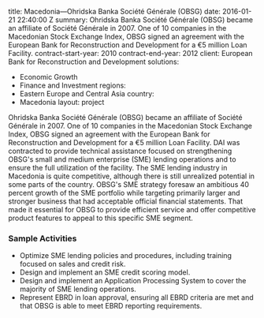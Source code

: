 
title: Macedonia—Ohridska Banka Société Générale (OBSG)
date: 2016-01-21 22:40:00 Z
summary: Ohridska Banka Société Générale (OBSG) became an affiliate of Société Générale
  in 2007. One of 10 companies in the Macedonian Stock Exchange Index, OBSG signed
  an agreement with the European Bank for Reconstruction and Development for a €5
  million Loan Facility.
contract-start-year: 2010
contract-end-year: 2012
client: European Bank for Reconstruction and Development
solutions:
- Economic Growth
- Finance and Investment
regions:
- Eastern Europe and Central Asia
country:
- Macedonia
layout: project


Ohridska Banka Société Générale (OBSG) became an affiliate of Société Générale in 2007. One of 10 companies in the Macedonian Stock Exchange Index, OBSG signed an agreement with the European Bank for Reconstruction and Development for a €5 million Loan Facility. DAI was contracted to provide technical assistance focused on strengthening OBSG's small and medium enterprise (SME) lending operations and to ensure the full utilization of the facility. The SME lending industry in Macedonia is quite competitive, although there is still unrealized potential in some parts of the country. OBSG's SME strategy foresaw an ambitious 40 percent growth of the SME portfolio while targeting primarily larger and stronger business that had acceptable official financial statements. That made it essential for OBSG to provide efficient service and offer competitive product features to appeal to this specific SME segment.

### Sample Activities

* Optimize SME lending policies and procedures, including training focused on sales and credit risk.
* Design and implement an SME credit scoring model.
* Design and implement an Application Processing System to cover the majority of SME lending operations.
* Represent EBRD in loan approval, ensuring all EBRD criteria are met and that OBSG is able to meet EBRD reporting requirements.
